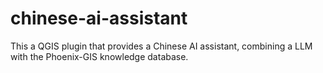 # chinese-ai-assistant
This a QGIS plugin that provides a Chinese AI assistant, combining a LLM with the Phoenix-GIS knowledge database.
